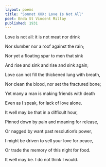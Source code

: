 ```yaml
---
layout: poems
title: "Sonnet XXX: Love Is Not All"
poet: Enda St Vincent Millay
published: 1931
---
```

Love is not all: it is not meat nor drink

Nor slumber nor a roof against the rain; 

Nor yet a floating spar to men that sink 

And rise and sink and rise and sink again; 

Love can not fill the thickened lung with breath, 

Nor clean the blood, nor set the fractured bone; 

Yet many a man is making friends with death 

Even as I speak, for lack of love alone. 

It well may be that in a difficult hour, 

Pinned down by pain and moaning for release, 

Or nagged by want past resolution’s power, 

I might be driven to sell your love for peace, 

Or trade the memory of this night for food. 

It well may be. I do not think I would.

